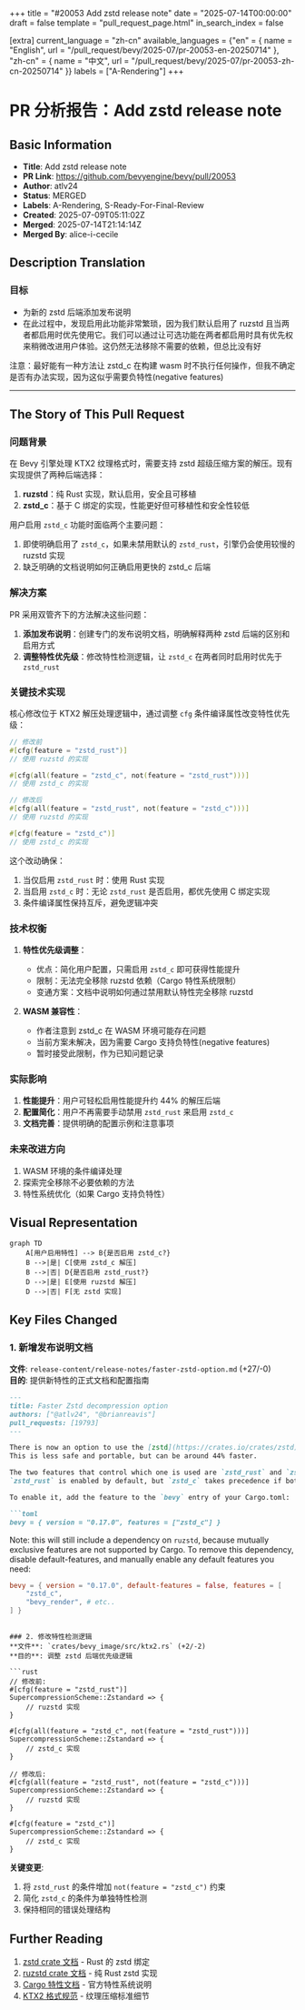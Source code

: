 +++
title = "#20053 Add zstd release note"
date = "2025-07-14T00:00:00"
draft = false
template = "pull_request_page.html"
in_search_index = false

[extra]
current_language = "zh-cn"
available_languages = {"en" = { name = "English", url = "/pull_request/bevy/2025-07/pr-20053-en-20250714" }, "zh-cn" = { name = "中文", url = "/pull_request/bevy/2025-07/pr-20053-zh-cn-20250714" }}
labels = ["A-Rendering"]
+++

# PR 分析报告：Add zstd release note

## Basic Information
- **Title**: Add zstd release note
- **PR Link**: https://github.com/bevyengine/bevy/pull/20053
- **Author**: atlv24
- **Status**: MERGED
- **Labels**: A-Rendering, S-Ready-For-Final-Review
- **Created**: 2025-07-09T05:11:02Z
- **Merged**: 2025-07-14T21:14:14Z
- **Merged By**: alice-i-cecile

## Description Translation
### 目标
- 为新的 zstd 后端添加发布说明
- 在此过程中，发现启用此功能非常繁琐，因为我们默认启用了 ruzstd 且当两者都启用时优先使用它。我们可以通过让可选功能在两者都启用时具有优先权来稍微改进用户体验。这仍然无法移除不需要的依赖，但总比没有好

注意：最好能有一种方法让 zstd_c 在构建 wasm 时不执行任何操作，但我不确定是否有办法实现，因为这似乎需要负特性(negative features)

---

## The Story of This Pull Request

### 问题背景
在 Bevy 引擎处理 KTX2 纹理格式时，需要支持 zstd 超级压缩方案的解压。现有实现提供了两种后端选择：
1. **ruzstd**：纯 Rust 实现，默认启用，安全且可移植
2. **zstd_c**：基于 C 绑定的实现，性能更好但可移植性和安全性较低

用户启用 `zstd_c` 功能时面临两个主要问题：
1. 即使明确启用了 `zstd_c`，如果未禁用默认的 `zstd_rust`，引擎仍会使用较慢的 ruzstd 实现
2. 缺乏明确的文档说明如何正确启用更快的 zstd_c 后端

### 解决方案
PR 采用双管齐下的方法解决这些问题：
1. **添加发布说明**：创建专门的发布说明文档，明确解释两种 zstd 后端的区别和启用方式
2. **调整特性优先级**：修改特性检测逻辑，让 `zstd_c` 在两者同时启用时优先于 `zstd_rust`

### 关键技术实现
核心修改位于 KTX2 解压处理逻辑中，通过调整 `cfg` 条件编译属性改变特性优先级：

```rust
// 修改前
#[cfg(feature = "zstd_rust")]
// 使用 ruzstd 的实现

#[cfg(all(feature = "zstd_c", not(feature = "zstd_rust")))]
// 使用 zstd_c 的实现

// 修改后
#[cfg(all(feature = "zstd_rust", not(feature = "zstd_c")))]
// 使用 ruzstd 的实现

#[cfg(feature = "zstd_c")]
// 使用 zstd_c 的实现
```

这个改动确保：
1. 当仅启用 `zstd_rust` 时：使用 Rust 实现
2. 当启用 `zstd_c` 时：无论 `zstd_rust` 是否启用，都优先使用 C 绑定实现
3. 条件编译属性保持互斥，避免逻辑冲突

### 技术权衡
1. **特性优先级调整**：
   - 优点：简化用户配置，只需启用 `zstd_c` 即可获得性能提升
   - 限制：无法完全移除 ruzstd 依赖（Cargo 特性系统限制）
   - 变通方案：文档中说明如何通过禁用默认特性完全移除 ruzstd

2. **WASM 兼容性**：
   - 作者注意到 zstd_c 在 WASM 环境可能存在问题
   - 当前方案未解决，因为需要 Cargo 支持负特性(negative features)
   - 暂时接受此限制，作为已知问题记录

### 实际影响
1. **性能提升**：用户可轻松启用性能提升约 44% 的解压后端
2. **配置简化**：用户不再需要手动禁用 `zstd_rust` 来启用 `zstd_c`
3. **文档完善**：提供明确的配置示例和注意事项

### 未来改进方向
1. WASM 环境的条件编译处理
2. 探索完全移除不必要依赖的方法
3. 特性系统优化（如果 Cargo 支持负特性）

## Visual Representation

```mermaid
graph TD
    A[用户启用特性] --> B{是否启用 zstd_c?}
    B -->|是| C[使用 zstd_c 解压]
    B -->|否| D{是否启用 zstd_rust?}
    D -->|是| E[使用 ruzstd 解压]
    D -->|否| F[无 zstd 实现]
```

## Key Files Changed

### 1. 新增发布说明文档
**文件**: `release-content/release-notes/faster-zstd-option.md` (+27/-0)  
**目的**: 提供新特性的正式文档和配置指南

```markdown
---
title: Faster Zstd decompression option
authors: ["@atlv24", "@brianreavis"]
pull_requests: [19793]
---

There is now an option to use the [zstd](https://crates.io/crates/zstd) c-bindings instead of [ruzstd](https://crates.io/crates/ruzstd).
This is less safe and portable, but can be around 44% faster.

The two features that control which one is used are `zstd_rust` and `zstd_c`.
`zstd_rust` is enabled by default, but `zstd_c` takes precedence if both are enabled.

To enable it, add the feature to the `bevy` entry of your Cargo.toml:

```toml
bevy = { version = "0.17.0", features = ["zstd_c"] }
```

Note: this will still include a dependency on `ruzstd`, because mutually exclusive features are not supported by Cargo.
To remove this dependency, disable default-features, and manually enable any default features you need:

```toml
bevy = { version = "0.17.0", default-features = false, features = [
    "zstd_c",
    "bevy_render", # etc..
] }
```
```

### 2. 修改特性检测逻辑
**文件**: `crates/bevy_image/src/ktx2.rs` (+2/-2)  
**目的**: 调整 zstd 后端优先级逻辑

```rust
// 修改前:
#[cfg(feature = "zstd_rust")]
SupercompressionScheme::Zstandard => {
    // ruzstd 实现
}

#[cfg(all(feature = "zstd_c", not(feature = "zstd_rust")))]
SupercompressionScheme::Zstandard => {
    // zstd_c 实现
}

// 修改后:
#[cfg(all(feature = "zstd_rust", not(feature = "zstd_c")))]
SupercompressionScheme::Zstandard => {
    // ruzstd 实现
}

#[cfg(feature = "zstd_c")]
SupercompressionScheme::Zstandard => {
    // zstd_c 实现
}
```

**关键变更**:
1. 将 `zstd_rust` 的条件增加 `not(feature = "zstd_c")` 约束
2. 简化 `zstd_c` 的条件为单独特性检测
3. 保持相同的错误处理结构

## Further Reading
1. [zstd crate 文档](https://docs.rs/zstd/latest/zstd/) - Rust 的 zstd 绑定
2. [ruzstd crate 文档](https://docs.rs/ruzstd/latest/ruzstd/) - 纯 Rust zstd 实现
3. [Cargo 特性文档](https://doc.rust-lang.org/cargo/reference/features.html) - 官方特性系统说明
4. [KTX2 格式规范](https://github.khronos.org/KTX-Specification/) - 纹理压缩标准细节